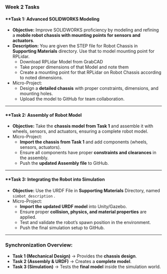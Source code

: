 ### **Week 2 Tasks**

#### **Task 1: Advanced SOLIDWORKS Modeling

- **Objective:** Improve SOLIDWORKS proficiency by modeling and refining a **mobile robot chassis with mounting points for sensors and actuators**.
- **Description:** You are given the STEP file for Robot Chassis in **Supporting Materials** directory. Use that to model mounting point for RPLidar.
  - Download RPLidar Model from GrabCAD
  - Take proper dimensions of that Model and note them
  - Create a mounting point for that RPLidar on Robot Chassis according to noted dimensions.
- Micro-Project:
  - Design a **detailed chassis** with proper constraints, dimensions, and mounting holes.
  - Upload the model to GitHub for team collaboration.

------

#### **Task 2: Assembly of Robot Model

- **Objective:** Take the **chassis model from Task 1** and assemble it with wheels, sensors, and actuators, ensuring a complete robot model.
- Micro-Project:
  - **Import the chassis from Task 1** and add components (wheels, sensors, actuators).
  - Ensure all components have proper **constraints and clearances** in the assembly.
  - Push the **updated Assembly file** to GitHub.

------

#### **Task 3: Integrating the Robot into Simulation

- **Objective:** Use the URDF File in **Supporting Materials** Directory, named `simbot_description` .
- Micro-Project:
  - **Import the updated URDF model** into Unity/Gazebo.
  - Ensure proper **collision, physics, and material properties** are applied.
  - Test and validate the robot’s spawn position in the environment.
  - Push the final simulation setup to GitHub.

------

### **Synchronization Overview:**

- **Task 1 (Mechanical Design)** → Provides the **chassis design**.
- **Task 2 (Assembly & URDF)** → Creates a **complete model**.
- **Task 3 (Simulation)** → Tests the **final model** inside the simulation world.